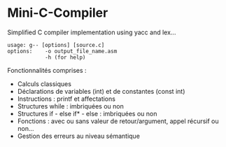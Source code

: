 # Mini-C-Compiler
Simplified C compiler implementation using yacc and lex...

	usage: g-- [options] [source.c]
	options: 	-o output_file_name.asm
				-h (for help)

Fonctionnalités comprises :
- Calculs classiques
- Déclarations de variables (int) et de constantes (const int)
- Instructions : printf et affectations
- Structures while : imbriquées ou non
- Structures if - else if* - else : imbriquées ou non
- Fonctions : avec ou sans valeur de retour/argument, appel récursif ou non…
-	Gestion des erreurs au niveau sémantique
